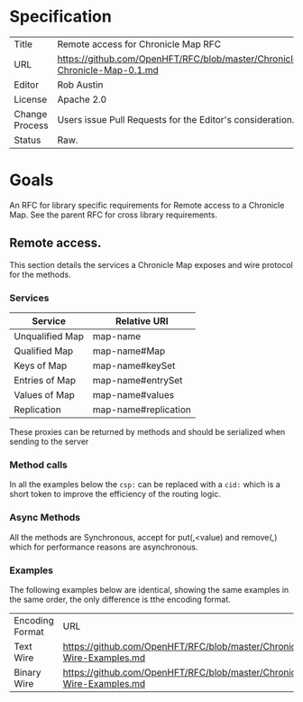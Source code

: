 # Specification

|         |                                                                         |
|:------- | ----------------------------------------------------------------------- |
| Title   | Remote access for Chronicle Map RFC                                     |
| URL     | https://github.com/OpenHFT/RFC/blob/master/Chronicle/Map/Remote/Remote-Chronicle-Map-0.1.md |
| Editor  | Rob Austin                                                            |
| License | Apache 2.0                                                              |
| Change Process | Users issue Pull Requests for the Editor's consideration.        |
| Status  | Raw.                                                                    |

# Goals
An RFC for library specific requirements for Remote access to a Chronicle Map. See the parent RFC for cross library requirements.

## Remote access.
This section details the services a Chronicle Map exposes and wire protocol for the methods.

### Services
| Service           | Relative URI                  |
| ----------------- | ----------------------------- |
| Unqualified Map   | map-name                      |
| Qualified Map     | map-name#Map                  |
| Keys of Map       | map-name#keySet               |
| Entries of Map    | map-name#entrySet             |
| Values of Map     | map-name#values               |
| Replication       | map-name#replication          |

These proxies can be returned by methods and should be serialized when sending to the server

### Method calls
In all the examples below the `csp:` can be replaced with a `cid:` which is a short token to improve the efficiency of the routing logic.

### Async Methods

All the methods are Synchronous, accept for put(<key>,<value) and remove(<key>,<value>) which for performance reasons are asynchronous.

### Examples

The following examples below are identical, showing the same examples in the same order, the only difference is tthe encoding format.

|         |                                                                         |
|:------- | ----------------------------------------------------------------------- |
| Encoding Format    | URL                                  |
| Text Wire     | https://github.com/OpenHFT/RFC/blob/master/Chronicle/Map/Remote/Text-Wire-Examples.md |
| Binary Wire  | https://github.com/OpenHFT/RFC/blob/master/Chronicle/Map/Remote/Binary-Wire-Examples.md                                                            |

